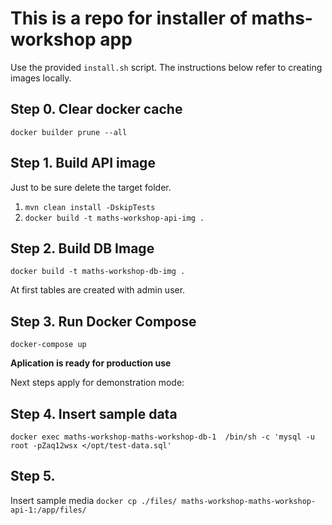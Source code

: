 # This is a repo for installer of maths-workshop app

Use the provided `install.sh` script.
The instructions below refer to creating images locally.

## Step 0. Clear docker cache

`docker builder prune --all`

## Step 1. Build API image

Just to be sure delete the target folder.

1. `mvn clean install -DskipTests`
2. `docker build -t maths-workshop-api-img .`

## Step 2. Build DB Image

`docker build -t maths-workshop-db-img .`

At first tables are created with admin user.

## Step 3. Run Docker Compose

`docker-compose up`

**Aplication is ready for production use**

Next steps apply for demonstration mode:

## Step 4. Insert sample data

`docker exec maths-workshop-maths-workshop-db-1  /bin/sh -c 'mysql -u root -pZaq12wsx </opt/test-data.sql'`

## Step 5.

Insert sample media
`docker cp ./files/ maths-workshop-maths-workshop-api-1:/app/files/`
